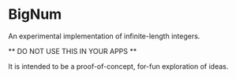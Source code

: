 # BigNum

An experimental implementation of infinite-length integers.

** DO NOT USE THIS IN YOUR APPS **

It is intended to be a proof-of-concept, for-fun exploration of ideas.
